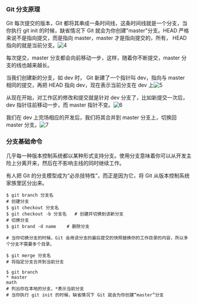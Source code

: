 ### Git 分支原理

Git 每次提交的版本，Git 都将其串成一条时间线，这条时间线就是一个分支，当你执行 git init 的时候，缺省情况下 Git 就会为你创建"master"分支。HEAD 严格来说不是指向提交，而是指向 master，master 才是指向提交的，所有， HEAD 指向的就是当前分支。<img src="/Users/cloud/Desktop/Git/PNG/4.png" alt="4"  />

每次提交，master 分支都会向前移动一步，这样，随着你不断提交，master 分支的线也越来越长。

当我们创建新的分支，如 dev 时， Git 新建了一个指针叫 dev，指向与 master 相同的提交，再把 HEAD 指向 dev，现在表示当前分支在 dev 上![5](/Users/cloud/Desktop/Git/PNG/5.png)

从现在开始，对工作区的修改和提交就是针对 dev 分支了，比如新提交一次后，dev 指针往前移动一步，而 master 指针不变。![6](/Users/cloud/Desktop/Git/PNG/6.png)

我们在 dev 上完场相应的开发后，我们将其合并到 master 分支上，切换回 master 分支。![7](/Users/cloud/Desktop/Git/PNG/7.png)



### 分支基础命令

几乎每一种版本控制系统都以某种形式支持分支。使用分支意味着你可以从开发主险上分离开来，然后在不影响主线的同时继续工作。

有人把 Git 的分支模型成为“必杀技特性”，而正是因为它，将 Git 从版本控制系统家族里区分出来。

```shell
$ git branch 分支名
# 创建分支
$ git checkout 分支名
$ git checkout -b 分支名   # 创建并切换到该新分支
# 切换分支
$ git brand -d name    # 删除分支

# 当你切换分支的时候，Git 会用该分支的最后提交的快照替换你的工作目录的内容，所以多个分支不需要多个目录。

$ git merge 分支名 
# 将指定分支合并到当前分支

$ git branch 
* master 
math
# 列出你在本地的分支，*表示当前分支
# 当你执行 git init 的时候，缺省情况下 Git 就会为你创建“master”分支
```

